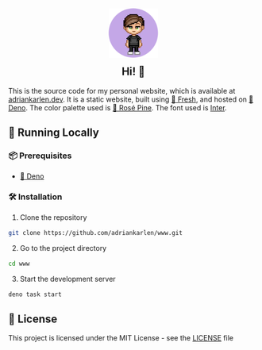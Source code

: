 <h2 align="center">
	<img src="https://raw.githubusercontent.com/adriankarlen/www/main/static/misc/avatar.png" width="100" alt="Logo"/><br/>
	<img src="https://raw.githubusercontent.com/adriankarlen/www/main/static/misc/transparent.png" height="30" width="0px"/>
	Hi! 👋
	<img src="https://raw.githubusercontent.com/catppuccin/catppuccin/main/assets/misc/transparent.png" height="30" width="0px"/>
</h2>

This is the source code for my personal website, which is available at
[adriankarlen.dev](https://adriankarlen.dev). It is a static website, built
using [🍋 Fresh](https://fresh.deno.dev), and hosted on
[🦕 Deno](https://deno.com/deploy). The color palette used is
[🌷 Rosé Pine](https://rosepinetheme.com). The font used is
[Inter](https://rsms.me/inter/).

## 🚀 Running Locally

### 📦 Prerequisites

- [🦕 Deno](https://docs.deno.com/runtime/manual/getting_started/installation)

### 🛠️ Installation

1. Clone the repository

```bash
git clone https://github.com/adriankarlen/www.git
```

2. Go to the project directory

```bash
cd www
```

3. Start the development server

```bash
deno task start
```

## 

## 📜 License

This project is licensed under the MIT License - see the
[LICENSE](https://github.com/adriankarlen/www/blob/main/LICENSE) file
